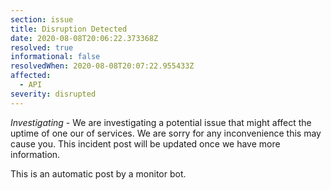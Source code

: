 ```yaml
---
section: issue
title: Disruption Detected
date: 2020-08-08T20:06:22.373368Z
resolved: true
informational: false
resolvedWhen: 2020-08-08T20:07:22.955433Z
affected:
  - API
severity: disrupted
---
```

*Investigating* - We are investigating a potential issue that might affect the uptime of one our of services. We are sorry for any inconvenience this may cause you. This incident post will be updated once we have more information.

This is an automatic post by a monitor bot.
        